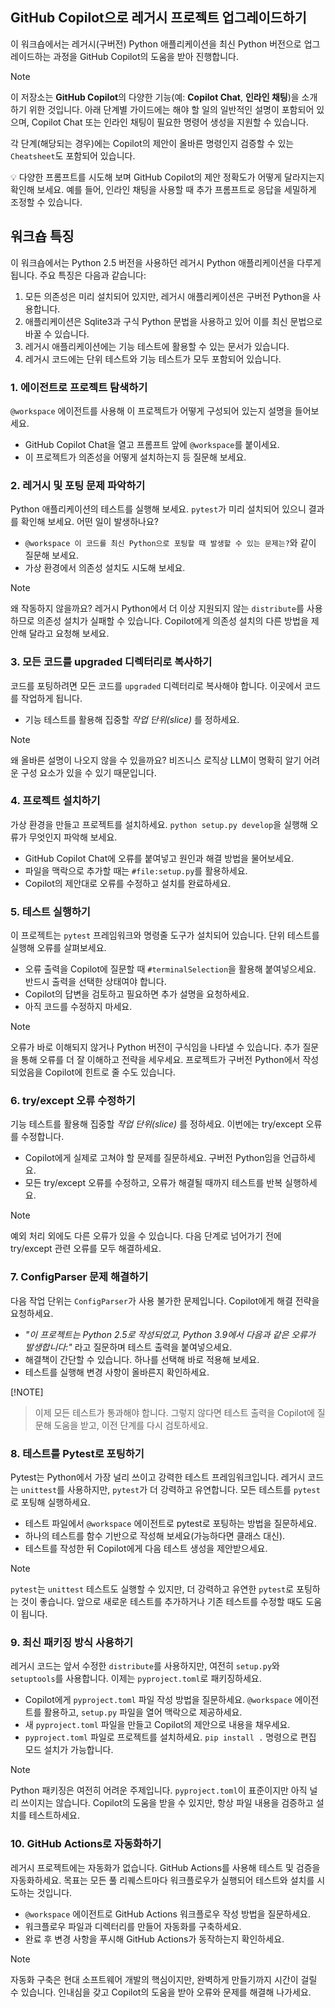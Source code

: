 ## GitHub Copilot으로 레거시 프로젝트 업그레이드하기

이 워크숍에서는 레거시(구버전) Python 애플리케이션을 최신 Python 버전으로 업그레이드하는 과정을 GitHub Copilot의 도움을 받아 진행합니다.

> [!NOTE]
> 이 저장소는 **GitHub Copilot**의 다양한 기능(예: **Copilot Chat**, **인라인 채팅**)을 소개하기 위한 것입니다. 아래 단계별 가이드에는 해야 할 일의 일반적인 설명이 포함되어 있으며, Copilot Chat 또는 인라인 채팅이 필요한 명령어 생성을 지원할 수 있습니다.
>
> 각 단계(해당되는 경우)에는 Copilot의 제안이 올바른 명령인지 검증할 수 있는 `Cheatsheet`도 포함되어 있습니다.
>
> 💡 다양한 프롬프트를 시도해 보며 GitHub Copilot의 제안 정확도가 어떻게 달라지는지 확인해 보세요. 예를 들어, 인라인 채팅을 사용할 때 추가 프롬프트로 응답을 세밀하게 조정할 수 있습니다.

## 워크숍 특징

이 워크숍에서는 Python 2.5 버전을 사용하던 레거시 Python 애플리케이션을 다루게 됩니다. 주요 특징은 다음과 같습니다:

1. 모든 의존성은 미리 설치되어 있지만, 레거시 애플리케이션은 구버전 Python을 사용합니다.
1. 애플리케이션은 Sqlite3과 구식 Python 문법을 사용하고 있어 이를 최신 문법으로 바꿀 수 있습니다.
1. 레거시 애플리케이션에는 기능 테스트에 활용할 수 있는 문서가 있습니다.
1. 레거시 코드에는 단위 테스트와 기능 테스트가 모두 포함되어 있습니다.


### 1. 에이전트로 프로젝트 탐색하기

`@workspace` 에이전트를 사용해 이 프로젝트가 어떻게 구성되어 있는지 설명을 들어보세요.

- GitHub Copilot Chat을 열고 프롬프트 앞에 `@workspace`를 붙이세요.
- 이 프로젝트가 의존성을 어떻게 설치하는지 등 질문해 보세요.

### 2. 레거시 및 포팅 문제 파악하기

Python 애플리케이션의 테스트를 실행해 보세요. `pytest`가 미리 설치되어 있으니 결과를 확인해 보세요. 어떤 일이 발생하나요?

- `@workspace 이 코드를 최신 Python으로 포팅할 때 발생할 수 있는 문제는?`와 같이 질문해 보세요.
- 가상 환경에서 의존성 설치도 시도해 보세요.

> [!NOTE]
> 왜 작동하지 않을까요? 레거시 Python에서 더 이상 지원되지 않는 `distribute`를 사용하므로 의존성 설치가 실패할 수 있습니다.
> Copilot에게 의존성 설치의 다른 방법을 제안해 달라고 요청해 보세요.


### 3. 모든 코드를 upgraded 디렉터리로 복사하기

코드를 포팅하려면 모든 코드를 `upgraded` 디렉터리로 복사해야 합니다. 이곳에서 코드를 작업하게 됩니다.

- 기능 테스트를 활용해 집중할 _작업 단위(slice)_ 를 정하세요.

> [!NOTE]
> 왜 올바른 설명이 나오지 않을 수 있을까요? 비즈니스 로직상 LLM이 명확히 알기 어려운 구성 요소가 있을 수 있기 때문입니다.


### 4. 프로젝트 설치하기

가상 환경을 만들고 프로젝트를 설치하세요. `python setup.py develop`을 실행해 오류가 무엇인지 파악해 보세요.

- GitHub Copilot Chat에 오류를 붙여넣고 원인과 해결 방법을 물어보세요.
- 파일을 맥락으로 추가할 때는 `#file:setup.py`를 활용하세요.
- Copilot의 제안대로 오류를 수정하고 설치를 완료하세요.


### 5. 테스트 실행하기

이 프로젝트는 `pytest` 프레임워크와 명령줄 도구가 설치되어 있습니다. 단위 테스트를 실행해 오류를 살펴보세요.

- 오류 출력을 Copilot에 질문할 때 `#terminalSelection`을 활용해 붙여넣으세요. 반드시 출력을 선택한 상태여야 합니다.
- Copilot의 답변을 검토하고 필요하면 추가 설명을 요청하세요.
- 아직 코드를 수정하지 마세요.

> [!NOTE]
> 오류가 바로 이해되지 않거나 Python 버전이 구식임을 나타낼 수 있습니다. 추가 질문을 통해 오류를 더 잘 이해하고 전략을 세우세요. 프로젝트가 구버전 Python에서 작성되었음을 Copilot에 힌트로 줄 수도 있습니다.

### 6. try/except 오류 수정하기

기능 테스트를 활용해 집중할 _작업 단위(slice)_ 를 정하세요. 이번에는 try/except 오류를 수정합니다.

- Copilot에게 실제로 고쳐야 할 문제를 질문하세요. 구버전 Python임을 언급하세요.
- 모든 try/except 오류를 수정하고, 오류가 해결될 때까지 테스트를 반복 실행하세요.

> [!NOTE]
> 예외 처리 외에도 다른 오류가 있을 수 있습니다. 다음 단계로 넘어가기 전에 try/except 관련 오류를 모두 해결하세요.


### 7. ConfigParser 문제 해결하기

다음 작업 단위는 `ConfigParser`가 사용 불가한 문제입니다. Copilot에게 해결 전략을 요청하세요.

- _"이 프로젝트는 Python 2.5로 작성되었고, Python 3.9에서 다음과 같은 오류가 발생합니다:"_ 라고 질문하며 테스트 출력을 붙여넣으세요.
- 해결책이 간단할 수 있습니다. 하나를 선택해 바로 적용해 보세요.
- 테스트를 실행해 변경 사항이 올바른지 확인하세요.

[!NOTE]
> 이제 모든 테스트가 통과해야 합니다. 그렇지 않다면 테스트 출력을 Copilot에 질문해 도움을 받고, 이전 단계를 다시 검토하세요.


### 8. 테스트를 Pytest로 포팅하기

Pytest는 Python에서 가장 널리 쓰이고 강력한 테스트 프레임워크입니다. 레거시 코드는 `unittest`를 사용하지만, `pytest`가 더 강력하고 유연합니다. 모든 테스트를 `pytest`로 포팅해 실행하세요.

- 테스트 파일에서 `@workspace` 에이전트로 pytest로 포팅하는 방법을 질문하세요.
- 하나의 테스트를 함수 기반으로 작성해 보세요(가능하다면 클래스 대신).
- 테스트를 작성한 뒤 Copilot에게 다음 테스트 생성을 제안받으세요.

> [!NOTE]
> `pytest`는 `unittest` 테스트도 실행할 수 있지만, 더 강력하고 유연한 `pytest`로 포팅하는 것이 좋습니다. 앞으로 새로운 테스트를 추가하거나 기존 테스트를 수정할 때도 도움이 됩니다.

### 9. 최신 패키징 방식 사용하기

레거시 코드는 앞서 수정한 `distribute`를 사용하지만, 여전히 `setup.py`와 `setuptools`를 사용합니다. 이제는 `pyproject.toml`로 패키징하세요.

- Copilot에게 `pyproject.toml` 파일 작성 방법을 질문하세요. `@workspace` 에이전트를 활용하고, `setup.py` 파일을 열어 맥락으로 제공하세요.
- 새 `pyproject.toml` 파일을 만들고 Copilot의 제안으로 내용을 채우세요.
- `pyproject.toml` 파일로 프로젝트를 설치하세요. `pip install .` 명령으로 편집 모드 설치가 가능합니다.

> [!NOTE]
> Python 패키징은 여전히 어려운 주제입니다. `pyproject.toml`이 표준이지만 아직 널리 쓰이지는 않습니다. Copilot의 도움을 받을 수 있지만, 항상 파일 내용을 검증하고 설치를 테스트하세요.

### 10. GitHub Actions로 자동화하기

레거시 프로젝트에는 자동화가 없습니다. GitHub Actions를 사용해 테스트 및 검증을 자동화하세요. 목표는 모든 풀 리퀘스트마다 워크플로우가 실행되어 테스트와 설치를 시도하는 것입니다.

- `@workspace` 에이전트로 GitHub Actions 워크플로우 작성 방법을 질문하세요.
- 워크플로우 파일과 디렉터리를 만들어 자동화를 구축하세요.
- 완료 후 변경 사항을 푸시해 GitHub Actions가 동작하는지 확인하세요.

> [!NOTE]
> 자동화 구축은 현대 소프트웨어 개발의 핵심이지만, 완벽하게 만들기까지 시간이 걸릴 수 있습니다.
> 인내심을 갖고 Copilot의 도움을 받아 오류와 문제를 해결해 나가세요.
